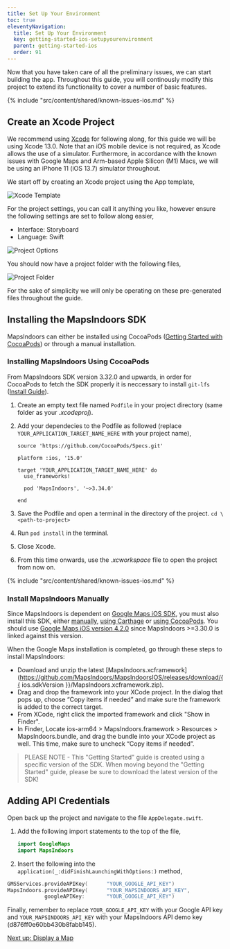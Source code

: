 ```yaml
---
title: Set Up Your Environment
toc: true
eleventyNavigation:
  title: Set Up Your Environment
  key: getting-started-ios-setupyourenvironment
  parent: getting-started-ios
  order: 91
---
```


Now that you have taken care of all the preliminary issues, we can start building the app. Throughout this guide, you will continously modify this project to extend its functionality to cover a number of basic features.

<!-- Known Issues -->
{% include "src/content/shared/known-issues-ios.md" %}

## Create an Xcode Project

We recommend using [Xcode](https://developer.apple.com/xcode/) for following along, for this guide we will be using Xcode 13.0. Note that an iOS mobile device is not required, as Xcode allows the use of a simulator. Furthermore, in accordance with the known issues with Google Maps and Arm-based Apple Silicon (M1) Macs, we will be using an iPhone 11 (iOS 13.7) simulator throughout.

We start off by creating an Xcode project using the App template,

![Xcode Template](/assets/ios/getting-started/xcode_template.png)

For the project settings, you can call it anything you like, however ensure the following settings are set to follow along easier,

* Interface: Storyboard
* Language: Swift

![Project Options](/assets/ios/getting-started/project_options.png)

You should now have a project folder with the following files,

![Project Folder](/assets/ios/getting-started/project_folder.png)

For the sake of simplicity we will only be operating on these pre-generated files throughout the guide.

## Installing the MapsIndoors SDK

MapsIndoors can either be installed using CocoaPods ([Getting Started with CocoaPods](https://guides.cocoapods.org/using/getting-started.html)) or through a manual installation.

<mi-tabs>
<mi-tab label="Using CocoaPods" tab-for="cocoapods"></mi-tab>
<mi-tab label="Manually" tab-for="manually"></mi-tab>
<mi-tab-panel id="cocoapods">

### Installing MapsIndoors Using CocoaPods

From MapsIndoors SDK version 3.32.0 and upwards, in order for CocoaPods to fetch the SDK properly it is neccessary to install `git-lfs` ([Install Guide](https://git-lfs.github.com/)).

1. Create an empty text file named `Podfile` in your project directory (same folder as your *.xcodeproj*).
2. Add your dependecies to the Podfile as followed (replace `YOUR_APPLICATION_TARGET_NAME_HERE` with your project name),

    ```text
    source 'https://github.com/CocoaPods/Specs.git'

    platform :ios, '15.0'

    target 'YOUR_APPLICATION_TARGET_NAME_HERE' do
      use_frameworks!

      pod 'MapsIndoors', '~>3.34.0'

    end
    ```

3. Save the Podfile and open a terminal in the directory of the project.
`cd \<path-to-project>`

4. Run `pod install` in the terminal.

5. Close Xcode.

6. From this time onwards, use the *.xcworkspace* file to open the project from now on.

<!-- Known Issues -->
{% include "src/content/shared/known-issues-ios.md" %}

</mi-tab-panel>
<mi-tab-panel id="manually">

### Install MapsIndoors Manually

Since MapsIndoors is dependent on [Google Maps iOS SDK](https://developers.google.com/maps/documentation/ios-sdk/overview), you must also install this SDK, either [manually](https://developers.google.com/maps/documentation/ios-sdk/start#install-manually), [using Carthage](https://developers.google.com/maps/documentation/ios-sdk/start#use-carthage) or [using CocoaPods](https://developers.google.com/maps/documentation/ios-sdk/start#use-cocoapods). You should use [Google Maps iOS version 4.2.0](https://dl.google.com/dl/cpdc/870a9df85dbcbadc/GoogleMaps-4.2.0.tar.gz) since MapsIndoors >=3.30.0 is linked against this version.

When the Google Maps installation is completed, go through these steps to install MapsIndoors:

* Download and unzip the latest [MapsIndoors.xcframework](https://github.com/MapsIndoors/MapsIndoorsIOS/releases/download/{{ ios.sdkVersion }}/MapsIndoors.xcframework.zip).
* Drag and drop the framework into your XCode project. In the dialog that pops up, choose “Copy items if needed” and make sure the framework is added to the correct target.
* From XCode, right click the imported framework and click "Show in Finder".
* In Finder, Locate ios-arm64 > MapsIndoors.framework > Resources > MapsIndoors.bundle, and drag the bundle into your XCode project as well. This time, make sure to uncheck “Copy items if needed”.

</mi-tab-panel>
</mi-tabs>

> PLEASE NOTE - This "Getting Started" guide is created using a specific version of the SDK. When moving beyond the "Getting Started" guide, please be sure to download the latest version of the SDK!

## Adding API Credentials

Open back up the project and navigate to the file `AppDelegate.swift`.

1. Add the following import statements to the top of the file,  

    ```swift
    import GoogleMaps  
    import MapsIndoors
    ````

2. Insert the following into the `application(_:didFinishLaunchingWithOptions:)` method,

```swift
GMSServices.provideAPIKey(      "YOUR_GOOGLE_API_KEY")  
MapsIndoors.provideAPIKey(      "YOUR_MAPSINDOORS_API_KEY",  
            googleAPIKey:       "YOUR_GOOGLE_API_KEY")
````

Finally, remember to replace `YOUR_GOOGLE_API_KEY` with your Google API key and `YOUR_MAPSINDOORS_API_KEY` with your MapsIndoors API demo key (d876ff0e60bb430b8fabb145).

<p class="next-article"><a class="mi-button mi-button--outline" href="{{ site.url }}/content/getting-started/ios/display-a-map/">Next up: Display a Map</a></p>
